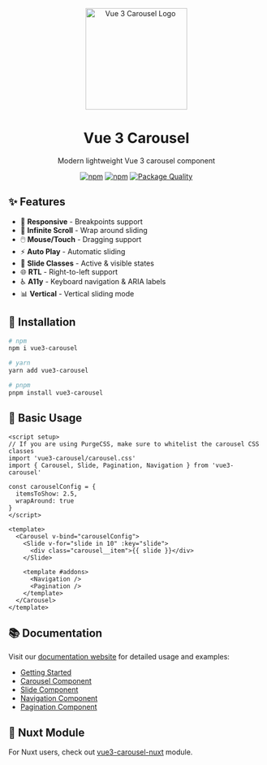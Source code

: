 <p align="center">
  <img src="/docs/public/vue3-carousel-logo.svg" width="200" alt="Vue 3 Carousel Logo">
</p>

<h1 align="center">Vue 3 Carousel</h1>

<p align="center">
Modern lightweight Vue 3 carousel component
</p>

<p align="center">
  <a href="https://npm-stat.com/charts.html?package=vue3-carousel"><img src="https://img.shields.io/npm/dm/vue3-carousel.svg" alt="npm"/></a>
  <a href="https://www.npmjs.com/package/vue3-carousel"><img src="https://img.shields.io/npm/v/vue3-carousel.svg" alt="npm"/></a>
  <a href="https://packagequality.com/#?package=vue3-carousel"><img src="https://packagequality.com/shield/vue3-carousel.svg" alt="Package Quality"/></a>
</p>

## ✨ Features

- 📱 **Responsive** - Breakpoints support
- 🔄 **Infinite Scroll** - Wrap around sliding
- 🖱️ **Mouse/Touch** - Dragging support
- ⚡ **Auto Play** - Automatic sliding
- 🎯 **Slide Classes** - Active & visible states
- 🌐 **RTL** - Right-to-left support
- ♿ **A11y** - Keyboard navigation & ARIA labels
- 📊 **Vertical** - Vertical sliding mode

## 🚀 Installation

```bash
# npm
npm i vue3-carousel

# yarn
yarn add vue3-carousel

# pnpm
pnpm install vue3-carousel
```

## 📖 Basic Usage

```vue
<script setup>
// If you are using PurgeCSS, make sure to whitelist the carousel CSS classes
import 'vue3-carousel/carousel.css'
import { Carousel, Slide, Pagination, Navigation } from 'vue3-carousel'

const carouselConfig = {
  itemsToShow: 2.5,
  wrapAround: true
}
</script>

<template>
  <Carousel v-bind="carouselConfig">
    <Slide v-for="slide in 10" :key="slide">
      <div class="carousel__item">{{ slide }}</div>
    </Slide>

    <template #addons>
      <Navigation />
      <Pagination />
    </template>
  </Carousel>
</template>
```

## 📚 Documentation

Visit our [documentation website](https://vue3-carousel.ismail9k.com/) for detailed usage and examples:

- [Getting Started](https://vue3-carousel.ismail9k.com/guide)
- [Carousel Component](https://vue3-carousel.ismail9k.com/components/carousel)
- [Slide Component](https://vue3-carousel.ismail9k.com/components/slide)
- [Navigation Component](https://vue3-carousel.ismail9k.com/components/navigation)
- [Pagination Component](https://vue3-carousel.ismail9k.com/components/pagination)

## 💚 Nuxt Module

For Nuxt users, check out [vue3-carousel-nuxt](https://github.com/gaetansenn/vue3-carousel-nuxt) module.
